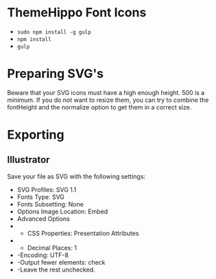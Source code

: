 # ThemeHippo Font Icons


- `sudo npm install -g gulp`
- `npm install`
- `gulp`


# Preparing SVG's

Beware that your SVG icons must have a high enough height. 500 is a minimum. If you do not want to resize them, you can try to combine the fontHeight and the normalize option to get them in a correct size.

# Exporting

## Illustrator

Save your file as SVG with the following settings:

- SVG Profiles: SVG 1.1
- Fonts Type: SVG
- Fonts Subsetting: None
- Options Image Location: Embed
- Advanced Options
- - CSS Properties: Presentation Attributes
- - Decimal Places: 1
- -Encoding: UTF-8
- -Output fewer elements: check
- -Leave the rest unchecked.